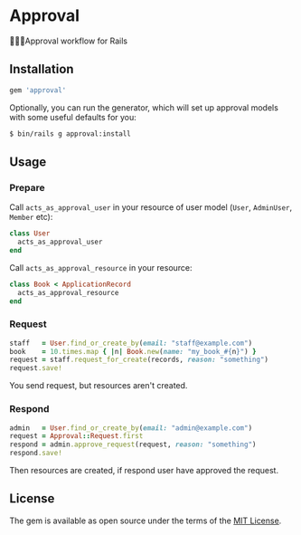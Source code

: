 # Approval

:ok_woman::no_good:Approval workflow for Rails

## Installation

```ruby
gem 'approval'
```

Optionally, you can run the generator, which will set up approval models with some useful defaults for you:

```bash
$ bin/rails g approval:install
```

## Usage

### Prepare

Call `acts_as_approval_user` in your resource of user model (`User`, `AdminUser`, `Member` etc):

```ruby
class User
  acts_as_approval_user
end
```

Call `acts_as_approval_resource` in your resource:

```ruby
class Book < ApplicationRecord
  acts_as_approval_resource
end
```

### Request

```ruby
staff   = User.find_or_create_by(email: "staff@example.com")
book    = 10.times.map { |n| Book.new(name: "my_book_#{n}") }
request = staff.request_for_create(records, reason: "something")
request.save!
```

You send request, but resources aren't created.

### Respond

```ruby
admin   = User.find_or_create_by(email: "admin@example.com")
request = Approval::Request.first
respond = admin.approve_request(request, reason: "something")
respond.save!
```

Then resources are created, if respond user have approved the request.

## License

The gem is available as open source under the terms of the [MIT License](http://opensource.org/licenses/MIT).
